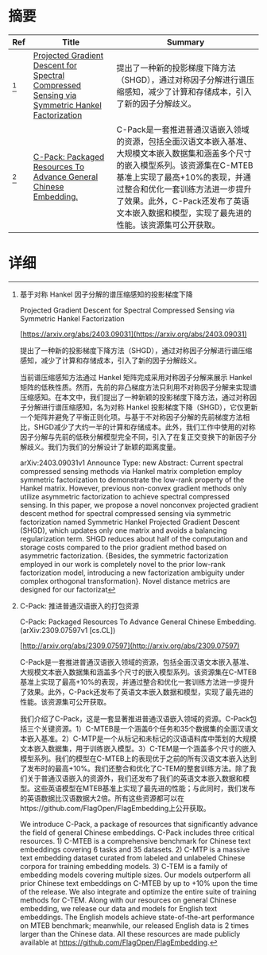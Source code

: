 # 摘要

| Ref | Title | Summary |
| --- | --- | --- |
| [^1] | [Projected Gradient Descent for Spectral Compressed Sensing via Symmetric Hankel Factorization](https://arxiv.org/abs/2403.09031) | 提出了一种新的投影梯度下降方法（SHGD），通过对称因子分解进行谱压缩感知，减少了计算和存储成本，引入了新的因子分解歧义。 |
| [^2] | [C-Pack: Packaged Resources To Advance General Chinese Embedding.](http://arxiv.org/abs/2309.07597) | C-Pack是一套推进普通汉语嵌入领域的资源，包括全面汉语文本嵌入基准、大规模文本嵌入数据集和涵盖多个尺寸的嵌入模型系列。该资源集在C-MTEB基准上实现了最高+10%的表现，并通过整合和优化一套训练方法进一步提升了效果。此外，C-Pack还发布了英语文本嵌入数据和模型，实现了最先进的性能。该资源集可公开获取。 |

# 详细

[^1]: 基于对称 Hankel 因子分解的谱压缩感知的投影梯度下降

    Projected Gradient Descent for Spectral Compressed Sensing via Symmetric Hankel Factorization

    [https://arxiv.org/abs/2403.09031](https://arxiv.org/abs/2403.09031)

    提出了一种新的投影梯度下降方法（SHGD），通过对称因子分解进行谱压缩感知，减少了计算和存储成本，引入了新的因子分解歧义。

    

    当前谱压缩感知方法通过 Hankel 矩阵完成采用对称因子分解来展示 Hankel 矩阵的低秩性质。然而，先前的非凸梯度方法只利用不对称因子分解来实现谱压缩感知。在本文中，我们提出了一种新颖的投影梯度下降方法，通过对称因子分解进行谱压缩感知，名为对称 Hankel 投影梯度下降（SHGD），它仅更新一个矩阵并避免了平衡正则化项。与基于不对称因子分解的先前梯度方法相比，SHGD减少了大约一半的计算和存储成本。此外，我们工作中使用的对称因子分解与先前的低秩分解模型完全不同，引入了在复正交变换下的新因子分解歧义。我们为我们的分解设计了新颖的距离度量。

    arXiv:2403.09031v1 Announce Type: new  Abstract: Current spectral compressed sensing methods via Hankel matrix completion employ symmetric factorization to demonstrate the low-rank property of the Hankel matrix. However, previous non-convex gradient methods only utilize asymmetric factorization to achieve spectral compressed sensing. In this paper, we propose a novel nonconvex projected gradient descent method for spectral compressed sensing via symmetric factorization named Symmetric Hankel Projected Gradient Descent (SHGD), which updates only one matrix and avoids a balancing regularization term. SHGD reduces about half of the computation and storage costs compared to the prior gradient method based on asymmetric factorization. {Besides, the symmetric factorization employed in our work is completely novel to the prior low-rank factorization model, introducing a new factorization ambiguity under complex orthogonal transformation}. Novel distance metrics are designed for our factorizat
    
[^2]: C-Pack: 推进普通汉语嵌入的打包资源

    C-Pack: Packaged Resources To Advance General Chinese Embedding. (arXiv:2309.07597v1 [cs.CL])

    [http://arxiv.org/abs/2309.07597](http://arxiv.org/abs/2309.07597)

    C-Pack是一套推进普通汉语嵌入领域的资源，包括全面汉语文本嵌入基准、大规模文本嵌入数据集和涵盖多个尺寸的嵌入模型系列。该资源集在C-MTEB基准上实现了最高+10%的表现，并通过整合和优化一套训练方法进一步提升了效果。此外，C-Pack还发布了英语文本嵌入数据和模型，实现了最先进的性能。该资源集可公开获取。

    

    我们介绍了C-Pack，这是一套显著推进普通汉语嵌入领域的资源。C-Pack包括三个关键资源。1）C-MTEB是一个涵盖6个任务和35个数据集的全面汉语文本嵌入基准。2）C-MTP是一个从标记和未标记的汉语语料库中策划的大规模文本嵌入数据集，用于训练嵌入模型。3）C-TEM是一个涵盖多个尺寸的嵌入模型系列。我们的模型在C-MTEB上的表现优于之前的所有汉语文本嵌入达到了发布时的最高+10%。我们还整合和优化了C-TEM的整套训练方法。除了我们关于普通汉语嵌入的资源外，我们还发布了我们的英语文本嵌入数据和模型。这些英语模型在MTEB基准上实现了最先进的性能；与此同时，我们发布的英语数据比汉语数据大2倍。所有这些资源都可以在https://github.com/FlagOpen/FlagEmbedding上公开获取。

    We introduce C-Pack, a package of resources that significantly advance the field of general Chinese embeddings. C-Pack includes three critical resources. 1) C-MTEB is a comprehensive benchmark for Chinese text embeddings covering 6 tasks and 35 datasets. 2) C-MTP is a massive text embedding dataset curated from labeled and unlabeled Chinese corpora for training embedding models. 3) C-TEM is a family of embedding models covering multiple sizes. Our models outperform all prior Chinese text embeddings on C-MTEB by up to +10% upon the time of the release. We also integrate and optimize the entire suite of training methods for C-TEM. Along with our resources on general Chinese embedding, we release our data and models for English text embeddings. The English models achieve state-of-the-art performance on MTEB benchmark; meanwhile, our released English data is 2 times larger than the Chinese data. All these resources are made publicly available at https://github.com/FlagOpen/FlagEmbedding.
    

